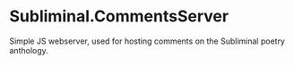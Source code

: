 # Subliminal.CommentsServer
Simple JS webserver, used for hosting comments on the Subliminal poetry anthology. 
